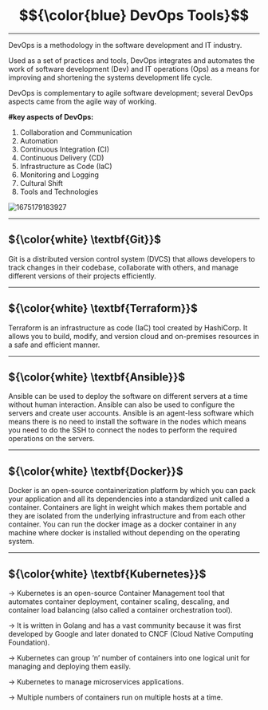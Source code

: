 # $${\color{blue} DevOps Tools}$$

-------------------------------------------------------------------------------------------------------------------------------------------------------------------
DevOps is a methodology in the software development and IT industry. 

Used as a set of practices and tools, DevOps integrates and automates the work of software development (Dev) and IT operations (Ops) as a means for improving and shortening the systems development life cycle.

DevOps is complementary to agile software development; several DevOps aspects came from the agile way of working.


**#key aspects of DevOps:**
 1. Collaboration and Communication
 2. Automation
 3. Continuous Integration (CI)
 4. Continuous Delivery (CD)
 5. Infrastructure as Code (IaC)
 6. Monitoring and Logging
 7. Cultural Shift
 8. Tools and Technologies
    

 ![1675179183927](https://github.com/user-attachments/assets/b95f1ad8-df76-472b-aec5-2e54488cdaeb)


--------------------------------------------------------------------------------------------------------------------------------------------------------------------------

##  ${\color{white} \textbf{Git}}$

Git is a distributed version control system (DVCS) that allows developers to track changes in their codebase, collaborate with others, and manage different versions of their projects efficiently.

----------------------------------------------------------------------------------------------------------------------------------------------------------------------------




##  ${\color{white} \textbf{Terraform}}$

Terraform is an infrastructure as code (IaC) tool created by HashiCorp. It allows you to build, modify, and version cloud and on-premises resources in a safe and efficient manner.

-------------------------------------------------------------------------------------------------------------------------------------------------------------------------------


##  ${\color{white} \textbf{Ansible}}$

Ansible can be used to deploy the software on different servers at a time without human interaction. Ansible can also be used to configure the servers and create user accounts. Ansible is an agent-less software which means there is no need to install the software in the nodes which means you need to do the SSH to connect the nodes to perform the required operations on the servers.

----------------------------------------------------------------------------------------------------------------------------------------------------------------------------------


##  ${\color{white} \textbf{Docker}}$

Docker is an open-source containerization platform by which you can pack your application and all its dependencies into a standardized unit called a container. Containers are light in weight which makes them portable and they are isolated from the underlying infrastructure and from each other container. You can run the docker image as a docker container in any machine where docker is installed without depending on the operating system.


-----------------------------------------------------------------------------------------------------------------------------------------------------------------------------------


##  ${\color{white} \textbf{Kubernetes}}$

-> Kubernetes is an open-source Container Management tool that automates container deployment, container scaling, descaling, and container load balancing (also called a container orchestration tool).

-> It is written in Golang and has a vast community because it was first developed by Google and later donated to CNCF (Cloud Native Computing Foundation).

-> Kubernetes can group ‘n’ number of containers into one logical unit for managing and deploying them easily.

-> Kubernetes to manage microservices applications.

-> Multiple numbers of containers run on multiple hosts at a time.
